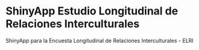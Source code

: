 # ShinyApp Estudio Longitudinal de Relaciones Interculturales

ShinyApp para la Encuesta Longitudinal de Relaciones Interculturales - ELRI


